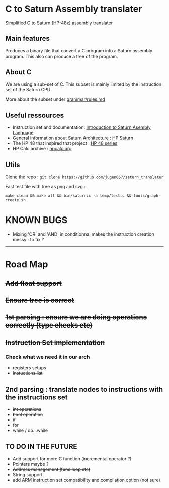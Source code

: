 # C to Saturn Assembly translater
Simplified C to Saturn (HP-48x) assembly translater 

## Main features

Produces a binary file that convert a C program into a Saturn assembly program.
This also can produce a tree of the program.

## About C
We are using a sub-set of C. 
This subset is mainly limited by the instruction set of the Saturn CPU.

More about the subset under [grammar/rules.md](https://github.com/jugen667/saturn_translater/blob/master/grammar/rules.md)

## Useful ressources
- Instruction set and documentation: [Introduction to Saturn Asembly Language](https://www.keesvandersanden.nl/calculators/downloads/Saturn_tutorial.pdf)
- General information about Saturn Architecture : [HP Saturn](https://en.wikipedia.org/wiki/HP_Saturn)
- The HP 48 that inspired that project : [HP 48 series](https://en.wikipedia.org/wiki/HP_48_series)
- HP Calc archive : [hpcalc.org](https://www.hpcalc.org/)

## Utils
Clone the repo : ```git clone https://github.com/jugen667/saturn_translater```

Fast test file with tree as png and svg :

```make clean && make all && bin/saturncc -a temp/test.c && tools/graph-create.sh```


# KNOWN BUGS 

- Mixing 'OR' and 'AND' in conditionnal makes the instruction creation messy : to fix ?

---------------


# Road Map

## ~~Add float support~~

## ~~Ensure tree is correct~~

## ~~1st parsing : ensure we are doing operations correctly (type checks etc)~~

## ~~Instruction Set implementation~~ 

### ~~Check what we need it in our arch~~

- ~~registers setups~~
- ~~instuctions list~~

## 2nd parsing : translate nodes to instructions with the instructions set
- ~~int operations~~
- ~~bool operation~~ 
- if
- for
- while / do...while



## TO DO IN THE FUTURE ##

- Add support for more C function (incremental operator ?)
- Pointers maybe ?
- ~~Address management (func loop etc)~~
- String support
- add ARM instruction set compatibility and compilation option (not sure)



